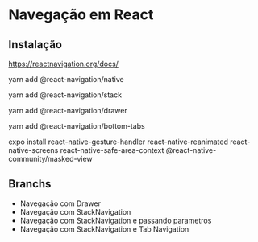 # Navegação em React

## Instalação

https://reactnavigation.org/docs/

yarn add @react-navigation/native

yarn add @react-navigation/stack

yarn add @react-navigation/drawer

yarn add @react-navigation/bottom-tabs

expo install react-native-gesture-handler react-native-reanimated react-native-screens react-native-safe-area-context @react-native-community/masked-view

## Branchs

* Navegação com Drawer
* Navegação com StackNavigation 
* Navegação com StackNavigation e passando parametros
* Navegação com StackNavigation e Tab Navigation